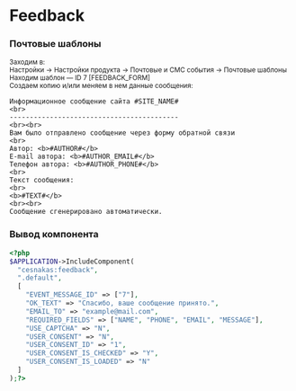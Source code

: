 # Feedback

### Почтовые шаблоны
<small>Заходим в:</small>\
<small>Настройки → Настройки продукта → Почтовые и СМС события → Почтовые шаблоны</small>\
<small>Находим шаблон — ID 7 [FEEDBACK_FORM]</small>\
<small>Создаем копию и/или меняем в нем данные сообщения:</small>
```text
Информационное сообщение сайта #SITE_NAME#
<br>
------------------------------------------
<br><br>
Вам было отправлено сообщение через форму обратной связи
<br>
Автор: <b>#AUTHOR#</b>
E-mail автора: <b>#AUTHOR_EMAIL#</b>
Телефон автора: <b>#AUTHOR_PHONE#</b>
<br>
Текст сообщения:
<br>
<b>#TEXT#</b>
<br><br>
Сообщение сгенерировано автоматически.
```

### Вывод компонента
```php
<?php
$APPLICATION->IncludeComponent(
  "cesnakas:feedback",
  ".default",
  [
    "EVENT_MESSAGE_ID" => ["7"],
    "OK_TEXT" => "Спасибо, ваше сообщение принято.",
    "EMAIL_TO" => "example@mail.com",
    "REQUIRED_FIELDS" => ["NAME", "PHONE", "EMAIL", "MESSAGE"],
    "USE_CAPTCHA" => "N",
    "USER_CONSENT" => "N",
    "USER_CONSENT_ID" => "1",
    "USER_CONSENT_IS_CHECKED" => "Y",
    "USER_CONSENT_IS_LOADED" => "N"
  ]
);?>
```
